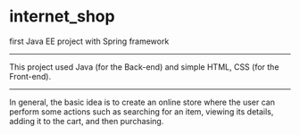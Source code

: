 # internet_shop
first Java EE project with Spring framework

****************************************************

This project used Java (for the Back-end) and simple HTML, CSS (for the Front-end).

***************************************************

In general, the basic idea is to create an online store where the user can perform some actions such 
as searching for an item, viewing its details, adding it to the cart, and then purchasing.
